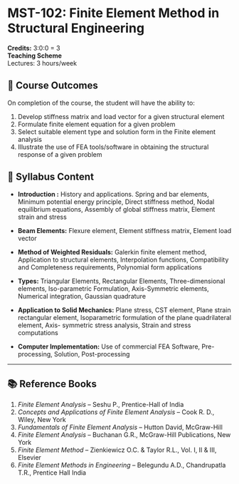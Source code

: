 # MST-102: Finite Element Method in Structural Engineering    

**Credits:** 3:0:0 = 3  
**Teaching Scheme**   
Lectures: 3 hours/week 

## 🎯 Course Outcomes

On completion of the course, the student will have the ability to:

1. Develop stiffness matrix and load vector for a given structural element  
2. Formulate finite element equation for a given problem  
3. Select suitable element type and solution form in the Finite element analysis  
4. Illustrate the use of FEA tools/software in obtaining the structural response of a given problem  

## 🧾 Syllabus Content

- **Introduction :** History and applications. Spring and bar elements, Minimum potential energy principle, Direct stiffness method, Nodal equilibrium equations, Assembly of global stiffness matrix, Element strain and stress  

- **Beam Elements:** Flexure element, Element stiffness matrix, Element load vector  

- **Method of Weighted Residuals:** Galerkin finite element method, Application to structural elements, Interpolation functions, Compatibility and Completeness requirements, Polynomial form applications  

- **Types:** Triangular Elements, Rectangular Elements, Three-dimensional elements, Iso-parametric Formulation, Axis-Symmetric elements, Numerical integration, Gaussian quadrature  

- **Application to Solid Mechanics:** Plane stress, CST element, Plane strain rectangular element, Isoparametric formulation of the plane quadrilateral element, Axis- symmetric stress analysis, Strain and stress computations  

- **Computer Implementation:** Use of commercial FEA Software, Pre-processing, Solution, Post-processing  

---

## 📚 Reference Books

1. *Finite Element Analysis* – Seshu P., Prentice-Hall of India  
2. *Concepts and Applications of Finite Element Analysis* – Cook R. D., Wiley, New York  
3. *Fundamentals of Finite Element Analysis* – Hutton David, McGraw-Hill  
4. *Finite Element Analysis* – Buchanan G.R., McGraw-Hill Publications, New York  
5. *Finite Element Method* – Zienkiewicz O.C. & Taylor R.L., Vol. I, II & III, Elsevier  
6. *Finite Element Methods in Engineering* – Belegundu A.D., Chandrupatla T.R., Prentice Hall India  
